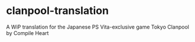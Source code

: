 # clanpool-translation
A WiP translation for the Japanese PS Vita-exclusive game Tokyo Clanpool by Compile Heart
